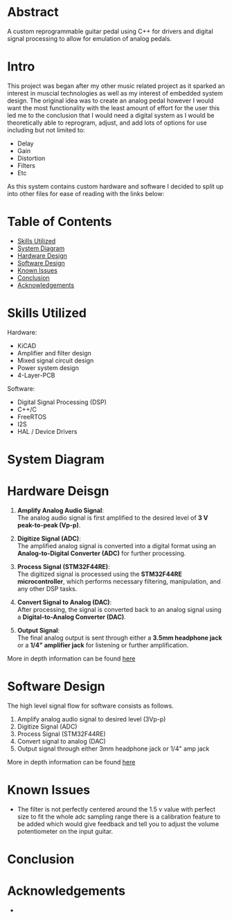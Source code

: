 # Abstract 
  A custom reprogrammable guitar pedal using C++ for drivers and digital signal processing to allow for emulation of analog pedals.

# Intro 
  This project was began after my other music related project as it sparked an interest in muscial technologies as well as my interest of embedded system design. The original idea was to create an analog pedal however I would want the most functionality with the least amount of effort for the user this led me to the conclusion that I would need a digital system as I would be theoretically able to reprogram, adjust, and add lots of options for use including but not limited to:

  * Delay 
  * Gain 
  * Distortion 
  * Filters
  * Etc


As this system contains custom hardware and software I decided to split up into other files for ease of reading with the links below:


# Table of Contents
* [Skills Utilized](#Skills-Utilized)
* [System Diagram](#System-Diagram)
* [Hardware Design](#Hardware-Design)
* [Software Design](#Software-Design)
* [Known Issues](#Known-Issues)
* [Conclusion](#Conclusion)
* [Acknowledgements](#Acknowledgements)

# Skills Utilized
Hardware:
* KiCAD
* Amplifier and filter design
* Mixed signal circuit design
* Power system design
* 4-Layer-PCB

Software:
* Digital Signal Processing (DSP)
* C++/C
* FreeRTOS
* I2S
* HAL / Device Drivers

# System Diagram

# Hardware Deisgn

1. **Amplify Analog Audio Signal**:  
   The analog audio signal is first amplified to the desired level of **3 V peak-to-peak (Vp-p)**.

2. **Digitize Signal (ADC)**:  
   The amplified analog signal is converted into a digital format using an **Analog-to-Digital Converter (ADC)** for further processing.

3. **Process Signal (STM32F44RE)**:  
   The digitized signal is processed using the **STM32F44RE microcontroller**, which performs necessary filtering, manipulation, and any other DSP tasks.

4. **Convert Signal to Analog (DAC)**:  
   After processing, the signal is converted back to an analog signal using a **Digital-to-Analog Converter (DAC)**.

5. **Output Signal**:  
   The final analog output is sent through either a **3.5mm headphone jack** or a **1/4" amplifier jack** for listening or further amplification.

More in depth information can be found [here](Documentation/Hardware_Design.md)

# Software Design
The high level signal flow for software consists as follows.

1. Amplify analog audio signal to desired level (3Vp-p)
2. Digitize Signal (ADC)
3. Process Signal (STM32F44RE)
4. Convert signal to analog (DAC)
5. Output signal through either 3mm headphone jack or 1/4" amp jack

More in depth information can be found [here](Documentation/Software_Design.md)


# Known Issues
* The filter is not perfectly centered around the 1.5 v value with perfect size to fit the whole adc sampling range there is a calibration feature to be added which would give feedback and tell you to adjust the volume potentiometer on the input guitar.

# Conclusion

# Acknowledgements
* 
